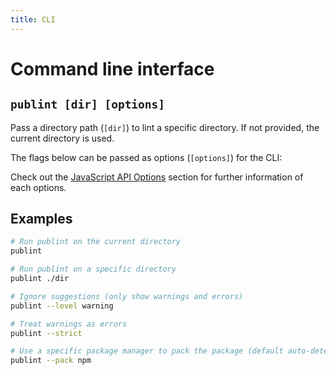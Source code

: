 ```yaml
---
title: CLI
---
```


<script setup>
const options = [
  {
    flag: '--level',
    type: `'suggestion' | 'warning' | 'error'`,
    default: `'suggestion'`,
    description: 'Level of messages to log',
  },
  {
    flag: '--pack',
    type: `'auto' | 'npm' | 'yarn' | 'pnpm' | 'bun' | false`,
    default: `'auto'`,
    description: 'Package manager to use for packing',
  },
  {
    flag: '--strict',
    type: 'boolean',
    default: 'false',
    description: 'Report warnings as errors',
  },
]

const optionsHtml = `\
<table>
  <thead>
    <tr>
      <th>Flag</th>
      <th>Description</th>
    </tr>
  </thead>
  <tbody>
  ${options.map(option => `\
    <tr>
      <td><code>${option.flag}</code></td>
      <td>
        <p><strong>Type:</strong> <code>${option.type}</code></p>
        <p><strong>Default:</strong> <code>${option.default}</code></p>
        <p>${option.description}</p>
      </td>
    </tr>
  `).join('\n')}
  </tbody>
</table>`
</script>

# Command line interface

## `publint [dir] [options]`

Pass a directory path (`[dir]`) to lint a specific directory. If not provided, the current directory is used.

The flags below can be passed as options (`[options]`) for the CLI:

<div v-html="optionsHtml" />

Check out the [JavaScript API Options](./javascript-api.md#options) section for further information of each options.

## Examples

```bash
# Run publint on the current directory
publint

# Run publint on a specific directory
publint ./dir

# Ignore suggestions (only show warnings and errors)
publint --level warning

# Treat warnings as errors
publint --strict

# Use a specific package manager to pack the package (default auto-detects)
publint --pack npm
```

<style>
._docs_cli table p {
  margin: 0
}
._docs_cli table tbody > tr > td:first-child {
  white-space: nowrap;
}
</style>
